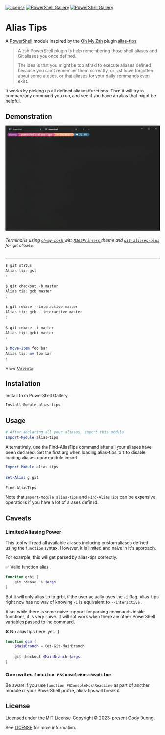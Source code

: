 [![license](https://img.shields.io/github/license/codyduong/powershell-alias-tips.svg)](./LICENSE)
[![PowerShell Gallery](https://img.shields.io/powershellgallery/v/alias-tips.svg)](https://www.powershellgallery.com/packages/alias-tips/)
[![PowerShell Gallery](https://img.shields.io/powershellgallery/dt/alias-tips.svg)](https://www.powershellgallery.com/packages/alias-tips/)

# Alias Tips

A [PowerShell](https://microsoft.com/powershell) module inspired by the [Oh My Zsh](https://github.com/robbyrussell/oh-my-zsh) plugin [alias-tips](https://github.com/djui/alias-tips)

> A ~~Zsh~~ PowerShell plugin to help remembering those shell aliases and Git aliases you once defined.
>
> The idea is that you might be too afraid to execute aliases defined because you can't remember them correctly, or just have forgotten about some aliases, or that aliases for your daily commands even exist.

It works by picking up all defined aliases/functions. Then it will try to compare any command you run, and see if you have an alias that might be helpful.

## Demonstration

![Gif Demonstration of Alias Tips](./docs/demo.gif)

###### Terminal is using [ `oh-my-posh` ](https://ohmyposh.dev/) with [ `M365Princess` ](https://ohmyposh.dev/docs/themes#m365princess) theme and [`git-aliases-plus`](https://github.com/codyduong/powershell-git-aliases-plus) for git aliases

------------------

```powershell
$ git status
Alias tip: gst
:

$ git checkout -b master
Alias tip: gcb master
:

$ git rebase --interactive master
Alias tip: grb --interactive master
:

$ git rebase -i master
Alias tip: grbi master
:

$ Move-Item foo bar
Alias tip: mv foo bar
:
```

View [Caveats](#caveats)

## Installation

Install from PowerShell Gallery

```powershell
Install-Module alias-tips
```

## Usage

```powershell
# After declaring all your aliases, import this module
Import-Module alias-tips
```

Alternatively, use the Find-AliasTips command after all your aliases have been declared. Set the
first arg when loading alias-tips to `1` to disable loading aliases upon module import

```powershell
Import-Module alias-tips

Set-Alias g git

Find-AliasTips
```

Note that `Import-Module alias-tips` and `Find-AliasTips` can be expensive operations if you have
a lot of aliases defined.

## Caveats

### Limited Aliasing Power

This tool will read all available aliases including custom aliases defined using the `function` syntax.
However, it is limited and naive in it's approach.

For example, this will get parsed by alias-tips correctly.

✅ Valid function alias
```powershell
function grbi {
	git rebase -i $args
}
```

But it will only alias tip to grbi, if the user actually uses the `-i` flag.
Alias-tips right now has no way of knowing `-i` is equivalent to `--interactive` .

Also, while there is some naive support for parsing commands inside functions, it is very naive. It will
not work when there are other PowerShell variables passed to the command.

❌ No alias tips here (yet...)
```powershell
function gcm {
	$MainBranch = Get-Git-MainBranch

	git checkout $MainBranch $args
}
```

### Overwrites `function PSConsoleHostReadLine`

Be aware if you use `function PSConsoleHostReadLine` as part of another module or your PowerShell profile, 
alias-tips will break it.

## License

Licensed under the MIT License, Copyright © 2023-present Cody Duong.

See [LICENSE](./LICENSE) for more information.
